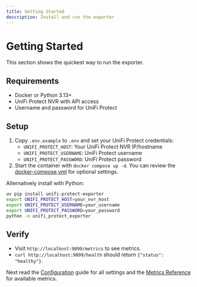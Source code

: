 ```yaml
---
title: Getting Started
description: Install and run the exporter
---
```


# Getting Started

This section shows the quickest way to run the exporter.

## Requirements
- Docker or Python 3.13+
- UniFi Protect NVR with API access
- Username and password for UniFi Protect

## Setup

1. Copy `.env.example` to `.env` and set your UniFi Protect credentials:
   - `UNIFI_PROTECT_HOST`: Your UniFi Protect NVR IP/hostname
   - `UNIFI_PROTECT_USERNAME`: UniFi Protect username
   - `UNIFI_PROTECT_PASSWORD`: UniFi Protect password
2. Start the container with `docker compose up -d`. You can review the [docker-compose.yml](https://github.com/rknightion/unifi-protect-exporter/blob/main/docker-compose.yml) for optional settings.

Alternatively install with Python:
```bash
uv pip install unifi-protect-exporter
export UNIFI_PROTECT_HOST=your_nvr_host
export UNIFI_PROTECT_USERNAME=your_username
export UNIFI_PROTECT_PASSWORD=your_password
python -m unifi_protect_exporter
```

## Verify
- Visit `http://localhost:9099/metrics` to see metrics.
- `curl http://localhost:9099/health` should return `{"status": "healthy"}`.

Next read the [Configuration](config.md) guide for all settings and the
[Metrics Reference](metrics/metrics.md) for available metrics.
